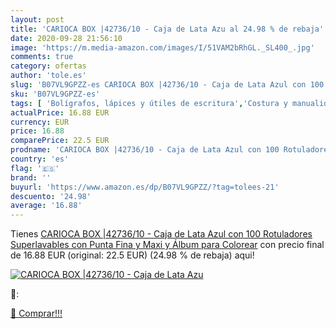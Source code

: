 ```yaml
---
layout: post
title: 'CARIOCA BOX |42736/10 - Caja de Lata Azu al 24.98 % de rebaja'
date: 2020-09-28 21:56:10
image: 'https://m.media-amazon.com/images/I/51VAM2bRhGL._SL400_.jpg'
comments: true
category: ofertas
author: 'tole.es'
slug: 'B07VL9GPZZ-es CARIOCA BOX |42736/10 - Caja de Lata Azul con 100...'
sku: 'B07VL9GPZZ-es'
tags: [ 'Bolígrafos, lápices y útiles de escritura','Costura y manualidades','Dibujo','Hogar y cocina','Lápices','Marcadores','Materiales de dibujo','Oficina y papelería','Portaminas','Rotuladores y subrayadores','Subrayadores','colorear','rotuladores', ]
actualPrice: 16.88 EUR
currency: EUR
price: 16.88
comparePrice: 22.5 EUR
prodname: 'CARIOCA BOX |42736/10 - Caja de Lata Azul con 100 Rotuladores Superlavables con Punta Fina y Maxi y Álbum para Colorear'
country: 'es'
flag: '🇪🇸'
brand: ''
buyurl: 'https://www.amazon.es/dp/B07VL9GPZZ/?tag=tolees-21'
descuento: '24.98'
average: '16.88'
---
```


Tienes [CARIOCA BOX |42736/10 - Caja de Lata Azul con 100 Rotuladores Superlavables con Punta Fina y Maxi y Álbum para Colorear](https://www.amazon.es/dp/B07VL9GPZZ/?tag=tolees-21) con precio final de  16.88 EUR (original: 22.5 EUR) (24.98 %  de rebaja) aqui!

[![CARIOCA BOX |42736/10 - Caja de Lata Azu](https://m.media-amazon.com/images/I/51VAM2bRhGL._SL400_.jpg)](https://www.amazon.es/dp/B07VL9GPZZ/?tag=tolees-21)

🔎:


[🛒 Comprar!!!](https://www.amazon.es/dp/B07VL9GPZZ/?tag=tolees-21)
